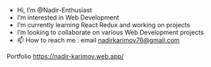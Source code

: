 - Hi, I’m @Nadir-Enthusiast
- I’m interested in Web Development
- I’m currently learning React Redux and working on projects
- I’m looking to collaborate on various Web Development projects
- 📫 How to reach me : email nadirkarimov76@gmail.com

Portfolio
https://nadir-karimov.web.app/

<!---
Never gonna give you up!
--->
